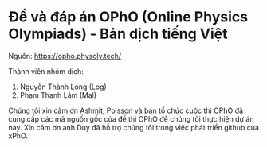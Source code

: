 # Đề và đáp án OPhO (Online Physics Olympiads) - Bản dịch tiếng Việt

Nguồn: https://opho.physoly.tech/

Thành viên nhóm dịch: 

1. Nguyễn Thành Long (Log) 
2. Phạm Thanh Lâm (Mal)

Chúng tôi xin cảm ơn Ashmit, Poisson và ban tổ chức cuộc thi OPhO đã cung cấp các mã nguồn gốc của đề thi OPhO để chúng tôi thực hiện dự án này.
Xin cảm ơn anh Duy đã hỗ trợ chúng tôi trong việc phát triển github của xPhO.

